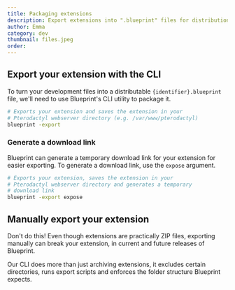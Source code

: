 ```yaml
---
title: Packaging extensions
description: Export extensions into ".blueprint" files for distribution
author: Emma
category: dev
thumbnail: files.jpeg
order:
---
```


## Export your extension with the CLI

To turn your development files into a distributable `{identifier}.blueprint` file, we'll need to use Blueprint's CLI utility to package it.

```bash
# Exports your extension and saves the extension in your
# Pterodactyl webserver directory (e.g. /var/www/pterodactyl)
blueprint -export
```

### Generate a download link

Blueprint can generate a temporary download link for your extension for easier exporting. To generate a download link, use the `expose` argument.

```bash
# Exports your extension, saves the extension in your
# Pterodactyl webserver directory and generates a temporary
# download link
blueprint -export expose
```

## Manually export your extension

Don't do this! Even though extensions are practically ZIP files, exporting manually can break your extension, in current and future releases of Blueprint.

Our CLI does more than just archiving extensions, it excludes certain directories, runs export scripts and enforces the folder structure Blueprint expects.
